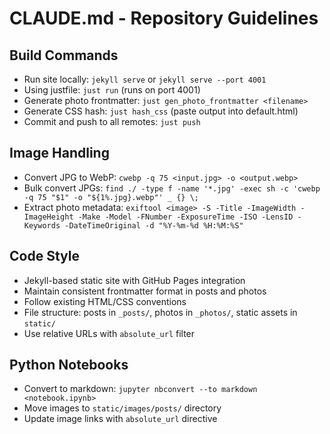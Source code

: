 # CLAUDE.md - Repository Guidelines

## Build Commands
- Run site locally: `jekyll serve` or `jekyll serve --port 4001`
- Using justfile: `just run` (runs on port 4001)
- Generate photo frontmatter: `just gen_photo_frontmatter <filename>`
- Generate CSS hash: `just hash_css` (paste output into default.html)
- Commit and push to all remotes: `just push`

## Image Handling
- Convert JPG to WebP: `cwebp -q 75 <input.jpg> -o <output.webp>`
- Bulk convert JPGs: `find ./ -type f -name '*.jpg' -exec sh -c 'cwebp -q 75 "$1" -o "${1%.jpg}.webp"' _ {} \;`
- Extract photo metadata: `exiftool <image> -S -Title -ImageWidth -ImageHeight -Make -Model -FNumber -ExposureTime -ISO -LensID -Keywords -DateTimeOriginal -d "%Y-%m-%d %H:%M:%S"`

## Code Style
- Jekyll-based static site with GitHub Pages integration
- Maintain consistent frontmatter format in posts and photos
- Follow existing HTML/CSS conventions
- File structure: posts in `_posts/`, photos in `_photos/`, static assets in `static/`
- Use relative URLs with `absolute_url` filter

## Python Notebooks
- Convert to markdown: `jupyter nbconvert --to markdown <notebook.ipynb>`
- Move images to `static/images/posts/` directory
- Update image links with `absolute_url` directive
